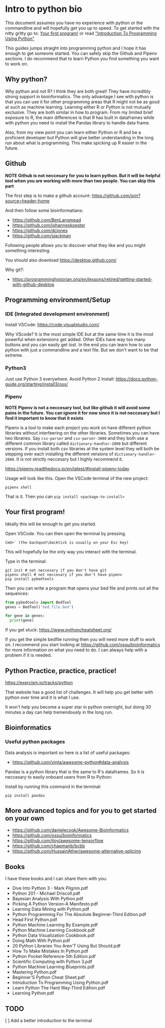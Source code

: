 # Intro to python bio

This document assumes you have no experience with python or the commandline and will hopefully get you up to speed. To get started with the nitty gritty go to: [Your first program!](#your-first-program) or read ["Introduction To Programming Using Python"](#books)

This guides jumps straight into programming python and I hope it has enough to get someone started. You can safely skip the Github and Pipenv sections. I do recommend that to learn Python you find something you want to work on.

## Why python?

Why python and not R? I think they are both great! They have incredibly strong support in bioinformatics. The only advantage I see with python is that you can use it for other programming areas that R might not be as good at such as machine learning. Learning either R or Python is not mutually exclusive. They are both similar in how to program. From my limited brief exposure to R, the main differences is that R has built in dataframes while with python you need to install the Pandas library to handle data frame.

Also, from my view point you can learn either Python or R and be a proficient developer but Python will give better understanding in the long run about what is programming. This make spicking up R easier in the future.

## Github

__NOTE Github is not neccesary for you to learn python. But it will be helpful tool when you are working with more than two people. You can skip this part__

The first step is to make a github account: https://github.com/join?source=header-home

And then follow some bioinformatians:
- https://github.com/BenLangmead
- https://github.com/johanneskoester
- https://github.com/dcjones
- https://github.com/sjackman

Following people allows you to  discover what they like and you might something interesting.

You should also download https://desktop.github.com/

Why git?: 
- https://programminghistorian.org/en/lessons/retired/getting-started-with-github-desktop

## Programming environment/Setup

### IDE (Integrated development environment)

Install VSCode: https://code.visualstudio.com/

Why VScode? It is the most simple IDE but at the same time it is the most powerful when extensions get added. Other IDEs have way too many buttons and you can easily get lost. In the end you can learn how to use python with just a commandline and a text file. But we don't want to be that extreme.

### Python3

Just use Python 3 everywhere. Avoid Python 2
Install: https://docs.python-guide.org/starting/install3/osx/

### Pipenv

__NOTE Pipenv is not a neccesary tool, but like github it will avoid some pains in the future. You can ignore it for now since it is not neccesary but I find it important to know that it exists__

Pipenv is a tool to make each project you work on have different python libraries without interfeering on the other libraries. Sometimes you can have two libraries. Say `csv-parser` and `csv-parser-3000` and they both use a different common library called `dictionary-handler-2000` but different versions. If you install both csv libraries at the system level they will both be stepping over each installing the different versions of `dictionary-handler-2000`. It is not strictly neccesary but I highly recommend it.

https://pipenv.readthedocs.io/en/latest/#install-pipenv-today

Usage will look like this. Open the VSCode terminal of the new project:

```
pipenv shell
```

That is it. Then you can `pip install <package-to-install>`

## Your first program!

Ideally this will be enough to get you started.

Open VSCode. You can then open the terminal by pressing.

```
Cmd+` (the backquot\backtick is usually on your Esc key)
```

This will hopefully be the only way you interact with the terminal. 

Type in the terminal:

```
git init # not neccesary if you don't have git
pipenv shell # not neccesary if you don't have pipenv
pip install pybedtools
```

Then you can write a program that opens your bed file and prints out all the sequences:

```python
from pybedtools import BedTool
genes = BedTool('bed_file.bed')

for gene in genes:
  print(gene)
```

If you get stuck: https://www.pythoncheatsheet.org/

If you get the simple bedfile running then you will need more stuff to work on. I recommend you start looking at https://github.com/ossu/bioinformatics
 for more information on what you need to do. I can always help with a problem if it is needed.

## Python Practice, practice, practice!

https://exercism.io/tracks/python

That website has a good list of challenges. It will help you get better with python over time and it is what I use.

It won't help you become a super star in python overnight, but doing 30 minutes a day can help tremendously in the long run.

## Bioinformatics

### Useful python packages

Data analysis is important so here is a list of useful packages:
 - https://github.com/vinta/awesome-python#data-analysis

Pandas is a python library that is the same to R's dataframes. So it is neccesary to easily onboard users from R to Python:

Install by running this command in the terminal:

```
pip install pandas
```

## More advanced topics and for you to get started on your own

 - https://github.com/danielecook/Awesome-Bioinformatics
 - https://github.com/ossu/bioinformatics
 - https://github.com/jtoy/awesome-tensorflow
 - https://github.com/chapmanb/bcbb
 - https://github.com/HussainAther/awesome-alternative-splicing

## Books 

I have these books and I can share them with you:

 - Dive Into Python 3 - Mark Pilgrim.pdf
 - Python 201 - Michael Driscoll.pdf
 - Bayesian Analysis With Python.pdf
 - Picking A Python Version-A Manifesto.pdf
 - Learning Data Mining with Python.pdf
 - Python Programming For The Absolute Beginner-Third Edition.pdf
 - Head First Python.pdf
 - Python Machine Learning By Example.pdf
 - Python Machine Learning Cookbook.pdf
 - Python Data Visualization Cookbook.pdf
 - Doing Math With Python.pdf
 - 20 Python Libraries You Aren'T Using But Should.pdf
 - How To Make Mistakes In Python.pdf
 - Python Pocket Reference-5th Edition.pdf
 - Scientific Computing with Python 3.pdf
 - Python Machine Learning Blueprints.pdf
 - Mastering Python.pdf
 - Beginner'S Python Cheat Sheet.pdf
 - Introduction To Programming Using Python.pdf
 - Learn Python The Hard Way-Third Edition.pdf
 - Learning Python.pdf


## TODO

[ ] Add a better introduction to the terminal

